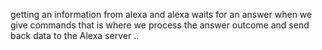 getting an information from alexa and alexa waits for an answer when we give commands that is where we process the answer outcome and send back data to the Alexa server ..
